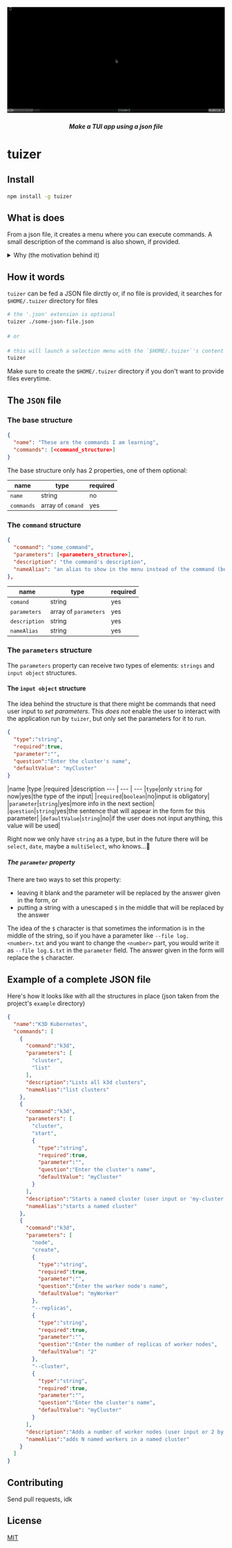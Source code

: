 <div align="center">
  <img src="tuizer-demo.gif">
  <h5>Make a TUI app using a json file</h5>
</div>


# tuizer

## Install

```bash
npm install -g tuizer
```

## What is does

From a json file, it creates a menu where you can execute commands. A small description of the command is also shown, if provided.

<details><summary>Why (the motivation behind it)</summary>

I don't remember all the possible commands from an application and I didn't wanted to keep trying to dig through documentation to find the correct combination of options to do a certain operation. Also I didn't want to created a lot of custom scripts to do those things, like having a script that does `ls -la` alone, for instance.

If I find a command that I want to use, but don't do it very often and don't want to lose it, or I want to study some application, like terraform or some other thing that has a bunch of different commands, I would want something like this available: feed a json file with the stuff you don't want to lose (commands and their descriptions) and the app will create a little menu for you.

</details>

## How it words

`tuizer` can be fed a JSON file dirctly or, if no file is provided, it searches for `$HOME/.tuizer` directory for files

```bash
# the '.json' extension is optional
tuizer ./some-json-file.json

# or

# this will launch a selection menu with the `$HOME/.tuizer`'s content
tuizer

```

Make sure to create the `$HOME/.tuizer` directory if you don't want to provide files everytime.

## The `JSON` file

### The base structure

```json
{
  "name": "These are the commands I am learning",
  "commands": [<command_structure>]
}
```

The base structure only has 2 properties, one of them optional:

|name |type  |required |
--- | --- | ---
|`name`|string|no|
|`commands`|array of `comand`|yes|


### The `command` structure

```json
{
  "command": "some_command",
  "parameters": [<parameters_structure>],
  "description": "the command's description",
  "nameAlias": "an alias to show in the menu instead of the command (because it might be big)"
},
```

|name |type  |required |
--- | --- | ---
|`comand`|string|yes|
|`parameters`|array of `parameters`|yes|
|`description`|string|yes|
|`nameAlias`|string|yes|

### The `parameters` structure

The `parameters` property can receive two types of elements: `strings` and `input object` structures.

#### The `input object` structure

The idea behind the structure is that there might be commands that need user input to *set parameters*.
This *does not* enable the user to interact with the application run by `tuizer`, but only set the parameters for it to run.

```json
{
  "type":"string",
  "required":true,
  "parameter":"",
  "question":"Enter the cluster's name",
  "defaultValue": "myCluster"
}
```

|name |type  |required |description
--- | --- | ---
|`type`|only `string` for now|yes|the type of the input|
|`required`|`boolean`|no|input is obligatory|
|`parameter`|`string`|yes|more info in the next section|
|`question`|`string`|yes|the sentence that will appear in the form for this parameter|
|`defaultValue`|`string`|no|if the user does not input anything, this value will be used|

Right now we only have `string` as a type, but in the future there will be `select`, `date`, maybe a `multiSelect`, who knows...😬

##### The `parameter` property

There are two ways to set this property:

- leaving it blank and the parameter will be replaced by the answer given in the form, or
- putting a string with a unescaped `$` in the middle that will be replaced by the answer

The idea of the `$` character is that sometimes the information is in the middle of the string, so if you have a parameter like `--file log.<number>.txt` and you want to change the `<number>` part, you would write it as `--file log.$.txt` in the `parameter` field. The answer given in the form will replace the `$` character.

## Example of a complete JSON file

Here's how it looks like with all the structures in place (json taken from the project's `example` directory)

```json
{
  "name":"K3D Kubernetes",
  "commands": [
    {
      "command":"k3d",
      "parameters": [
        "cluster",
        "list"
      ],
      "description":"Lists all k3d clusters",
      "nameAlias":"list clusters"
    },
    {
      "command":"k3d",
      "parameters": [
        "cluster",
        "start",
        {
          "type":"string",
          "required":true,
          "parameter":"",
          "question":"Enter the cluster's name",
          "defaultValue": "myCluster"
        }
      ],
      "description":"Starts a named cluster (user input or 'my-cluster' by default)",
      "nameAlias":"starts a named cluster"
    },
    {
      "command":"k3d",
      "parameters": [
        "node",
        "create",
        {
          "type":"string",
          "required":true,
          "parameter":"",
          "question":"Enter the worker node's name",
          "defaultValue": "myWorker"
        },
        "--replicas",
        {
          "type":"string",
          "required":true,
          "parameter":"",
          "question":"Enter the number of replicas of worker nodes",
          "defaultValue": "2"
        },
        "--cluster",
        {
          "type":"string",
          "required":true,
          "parameter":"",
          "question":"Enter the cluster's name",
          "defaultValue": "myCluster"
        }
      ],
      "description":"Adds a number of worker nodes (user input or 2 by default) with a given name (user input or 'myWorker' by default) in a named cluster (user input or 'myCluster' by default)",
      "nameAlias":"adds N named workers in a named cluster"
    }
  ]
}
```

## Contributing

Send pull requests, idk

## License

[MIT](LICENSE)
